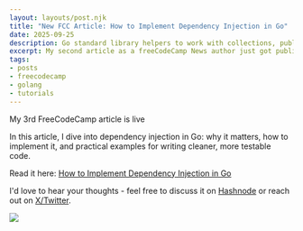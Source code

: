 ```yaml
---
layout: layouts/post.njk
title: "New FCC Article: How to Implement Dependency Injection in Go"
date: 2025-09-25
description: Go standard library helpers to work with collections, published on freeCodeCamp.
excerpt: My second article as a freeCodeCamp News author just got published!
tags:
- posts
- freecodecamp
- golang
- tutorials
---
```

My 3rd FreeCodeCamp article is live

In this article, I dive into dependency injection in Go: why it matters, how to implement it, and practical examples for writing cleaner, more testable code.  

Read it here: [How to Implement Dependency Injection in Go](https://www.freecodecamp.org/news/how-to-use-dependency-injection-in-go/)

I'd love to hear your thoughts - feel free to discuss it on [Hashnode](https://pocketgopher.hashnode.dev/how-to-use-dependency-injection-in-go) or reach out on [X/Twitter](https://x.com/gkoos430).  


![](https://cdn.hashnode.com/res/hashnode/image/upload/v1758741125008/e796d218-2cf6-43ed-87a5-dfc772e121f8.png)
